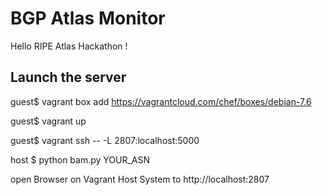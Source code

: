 # BGP Atlas Monitor

Hello RIPE Atlas Hackathon !

## Launch the server

guest$ vagrant box add https://vagrantcloud.com/chef/boxes/debian-7.6

guest$ vagrant up

guest$ vagrant ssh -- -L 2807:localhost:5000

host $ python bam.py YOUR_ASN

open Browser on Vagrant Host System to http://localhost:2807
